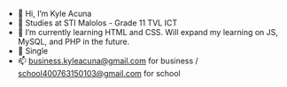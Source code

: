 - 👋 Hi, I’m Kyle Acuna
- 🏫 Studies at STI Malolos - Grade 11 TVL ICT
- 🌱 I’m currently learning HTML and CSS. Will expand my learning on JS, MySQL, and PHP in the future.
- 💞️ Single
- 📫 business.kyleacuna@gmail.com for business / school400763150103@gmail.com for school

<!---
kyleacuna/kyleacuna is a ✨ special ✨ repository because its `README.md` (this file) appears on your GitHub profile.
You can click the Preview link to take a look at your changes.
--->

